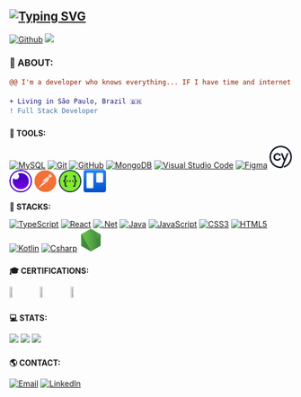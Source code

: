 ## [![Typing SVG](https://readme-typing-svg.herokuapp.com/?color=6100d6&size=28&center=true&vCenter=true&width=1000&typing-duration=10&lines=Olá,+eu+sou+o+Richard;seja+bem+vindo(a)!%20)](https://git.io/typing-svg)

[![Github](https://img.shields.io/github/followers/RichardRichk?label=Follow&style=social)](https://github.com/RichardRichk)
![](https://komarev.com/ghpvc/?username=RichardRichk&color=6100d6&style=flat&label=Visualizações)

<!-- <img align="right" src="https://i.giphy.com/media/QQQoLTqkm7v3y/giphy.webp" /> !-->

### **🧐 ABOUT:**

```diff
@@ I'm a developer who knows everything... IF I have time and internet @@

+ Living in São Paulo, Brazil 🇧🇷
! Full Stack Developer
```

###

**🔧 TOOLS:**

<a href="https://www.mysql.com/" target="_blank"><img src="https://www.vectorlogo.zone/logos/mysql/mysql-icon.svg" alt="MySQL" width="40" height="40" /></a>
<a href="https://git-scm.com" target="_blank"><img src="https://www.vectorlogo.zone/logos/git-scm/git-scm-icon.svg" alt="Git" width="40" height="40" /></a>
<a href="https://github.com" target="_blank"><img src="https://www.vectorlogo.zone/logos/github/github-tile.svg" alt="GitHub" width="40" height="40" /></a>
<a href="https://www.mongodb.com/" target="_blank"><img src="https://www.vectorlogo.zone/logos/mongodb/mongodb-icon.svg" alt="MongoDB" width="40" height="40" /></a>
<a href="https://code.visualstudio.com" target="_blank"><img src="https://www.vectorlogo.zone/logos/visualstudio_code/visualstudio_code-icon.svg" alt="Visual Studio Code" width="40" height="40" /></a>
<a href="https://www.figma.com" target="_blank"><img src="https://www.vectorlogo.zone/logos/figma/figma-icon.svg" alt="Figma" width="40" height="40" /></a>
<a href="" target="_blank"><img src="https://github.com/devicons/devicon/blob/master/icons/cypressio/cypressio-plain.svg" alt="Cypress" width="40" height="40" /></a>
<a href="" target="_blank"><img src="https://github.com/devicons/devicon/blob/master/icons/insomnia/insomnia-original.svg" alt="Insomnia" width="40" height="40" /></a>
<a href="" target="_blank"><img src="https://github.com/devicons/devicon/blob/master/icons/postman/postman-original.svg" alt="Postman" width="40" height="40" /></a>
<a href="" target="_blank"><img src="https://github.com/devicons/devicon/blob/master/icons/swagger/swagger-original.svg" alt="Swagger" width="40" height="40" /></a>
<a href="" target="_blank"><img src="https://github.com/devicons/devicon/blob/master/icons/trello/trello-original.svg" alt="Trello" width="40" height="40" /></a>

**🚀 STACKS:**

<a href="https://www.typescriptlang.org/" target="_blank"><img src="https://www.vectorlogo.zone/logos/typescriptlang/typescriptlang-icon.svg" alt="TypeScript" width="40" height="40" /></a>
<a href="https://reactjs.org/" target="_blank"><img src="https://www.vectorlogo.zone/logos/reactjs/reactjs-icon.svg" alt="React" width="40" height="40" /></a>
<a href="https://dotnet.microsoft.com/pt-br/" target="_blank"><img src="https://www.vectorlogo.zone/logos/dotnet/dotnet-icon.svg" alt=".Net" width="40" height="40" /></a>
<a href="https://www.java.com" target="_blank"><img src="https://www.vectorlogo.zone/logos/java/java-icon.svg" alt="Java" width="40" height="40" /></a>
<a href="https://www.javascript.com" target="_blank"><img src="https://www.vectorlogo.zone/logos/javascript/javascript-icon.svg" alt="JavaScript" width="40" height="40" /></a>
<a href="" target="_blank"><img src="https://www.vectorlogo.zone/logos/w3_css/w3_css-icon.svg" alt="CSS3" width="40" height="40" /></a>
<a href="" target="_blank"><img src="https://www.vectorlogo.zone/logos/w3_html5/w3_html5-icon.svg" alt="HTML5" width="40" height="40" /></a>
<a href="https://kotlinlang.org" target="_blank"><img src="https://www.vectorlogo.zone/logos/kotlinlang/kotlinlang-icon.svg" alt="Kotlin" width="40" height="40" /></a>
<a href="https://dotnet.microsoft.com/pt-br/languages/csharp" target="_blank"><img alt="Csharp" height="40" width="40" src="https://cdn.jsdelivr.net/gh/devicons/devicon/icons/csharp/csharp-original.svg"></a>
<a href="" target="_blank"><img alt="NodeJS" height="40" width="40" src="https://github.com/devicons/devicon/blob/master/icons/nodejs/nodejs-original.svg"></a>

###

**🎓 CERTIFICATIONS:**
<div>
  
<img width="10%" height="10%"  src="https://images.credly.com/images/70eb1e3f-d4de-4377-a062-b20fb29594ea/azure-data-fundamentals-600x600.png"/>
<img width="10%" height="10%"  src="https://images.credly.com/size/680x680/images/fc1352af-87fa-4947-ba54-398a0e63322e/security-compliance-and-identity-fundamentals-600x600.png"/>
<img width="10%" height="10%"  src="https://user-images.githubusercontent.com/11337507/156904626-3f9891b6-e8ec-4288-b06f-622ff0f52d14.png"/>
</div>

###

**💻 STATS:**


![](https://github-profile-summary-cards.vercel.app/api/cards/profile-details?username=RichardRichk&theme=github)
![](https://github-profile-summary-cards.vercel.app/api/cards/repos-per-language?username=RichardRichk&theme=github)
![](https://github-profile-summary-cards.vercel.app/api/cards/most-commit-language?username=RichardRichk&theme=github)


###

**🌎 CONTACT:**

<a href="mailto:richardfpassarelli@gmail.com"><img src="https://www.vectorlogo.zone/logos/gmail/gmail-icon.svg" alt="Email" width="40" height="40" /></a>
<a href="https://www.linkedin.com/in/richard-passarelli-4a24b8233/" target="_blank"><img src="https://www.vectorlogo.zone/logos/linkedin/linkedin-icon.svg" alt="LinkedIn" width="40" height="40" /></a>

<!--
**RichardRichk/RichardRichk** is a ✨ _special_ ✨ repository because its `README.md` (this file) appears on your GitHub profile.

Here are some ideas to get you started:

- 🔭 I’m currently working on ...
- 🌱 I’m currently learning ...
- 👯 I’m looking to collaborate on ...
- 🤔 I’m looking for help with ...
- 💬 Ask me about ...
- 📫 How to reach me: ...
- 😄 Pronouns: ...
- ⚡ Fun fact: ...
-->
